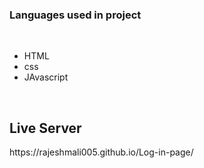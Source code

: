 <h3>Languages used in project</h3>
<br>

* HTML
* css
* JAvascript
  
<br>
<h2>Live Server</h2>
https://rajeshmali005.github.io/Log-in-page/

